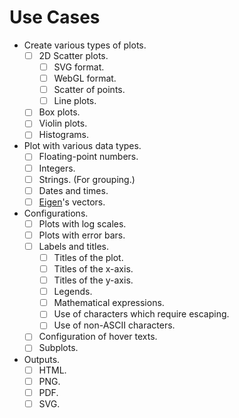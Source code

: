 # Use Cases

- Create various types of plots.
  - [ ] 2D Scatter plots.
    - [ ] SVG format.
    - [ ] WebGL format.
    - [ ] Scatter of points.
    - [ ] Line plots.
  - [ ] Box plots.
  - [ ] Violin plots.
  - [ ] Histograms.
- Plot with various data types.
  - [ ] Floating-point numbers.
  - [ ] Integers.
  - [ ] Strings. (For grouping.)
  - [ ] Dates and times.
  - [ ] [Eigen](https://gitlab.com/libeigen/eigen)'s vectors.
- Configurations.
  - [ ] Plots with log scales.
  - [ ] Plots with error bars.
  - [ ] Labels and titles.
    - [ ] Titles of the plot.
    - [ ] Titles of the x-axis.
    - [ ] Titles of the y-axis.
    - [ ] Legends.
    - [ ] Mathematical expressions.
    - [ ] Use of characters which require escaping.
    - [ ] Use of non-ASCII characters.
  - [ ] Configuration of hover texts.
  - [ ] Subplots.
- Outputs.
  - [ ] HTML.
  - [ ] PNG.
  - [ ] PDF.
  - [ ] SVG.
